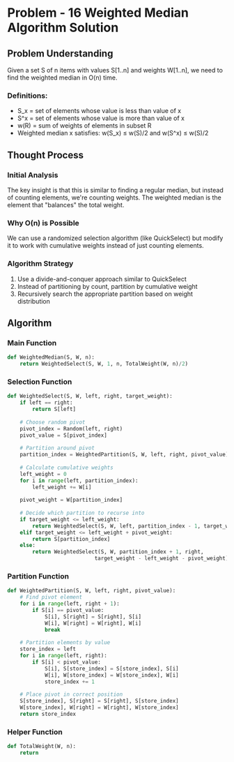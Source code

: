 # Problem - 16 Weighted Median Algorithm Solution

## Problem Understanding
Given a set S of n items with values S[1..n] and weights W[1..n], we need to find the weighted median in O(n) time.

### Definitions:
- S_x = set of elements whose value is less than value of x
- S^x = set of elements whose value is more than value of x
- w(R) = sum of weights of elements in subset R
- Weighted median x satisfies: w(S_x) ≤ w(S)/2 and w(S^x) ≤ w(S)/2

## Thought Process

### Initial Analysis
The key insight is that this is similar to finding a regular median, but instead of counting elements, we're counting weights. The weighted median is the element that "balances" the total weight.

### Why O(n) is Possible
We can use a randomized selection algorithm (like QuickSelect) but modify it to work with cumulative weights instead of just counting elements.

### Algorithm Strategy
1. Use a divide-and-conquer approach similar to QuickSelect
2. Instead of partitioning by count, partition by cumulative weight
3. Recursively search the appropriate partition based on weight distribution

## Algorithm

### Main Function
```python
def WeightedMedian(S, W, n):
    return WeightedSelect(S, W, 1, n, TotalWeight(W, n)/2)
```

### Selection Function
```python
def WeightedSelect(S, W, left, right, target_weight):
    if left == right:
        return S[left]
    
    # Choose random pivot
    pivot_index = Random(left, right)
    pivot_value = S[pivot_index]
    
    # Partition around pivot
    partition_index = WeightedPartition(S, W, left, right, pivot_value)
    
    # Calculate cumulative weights
    left_weight = 0
    for i in range(left, partition_index):
        left_weight += W[i]
    
    pivot_weight = W[partition_index]
    
    # Decide which partition to recurse into
    if target_weight <= left_weight:
        return WeightedSelect(S, W, left, partition_index - 1, target_weight)
    elif target_weight <= left_weight + pivot_weight:
        return S[partition_index]
    else:
        return WeightedSelect(S, W, partition_index + 1, right, 
                            target_weight - left_weight - pivot_weight)
```

### Partition Function
```python
def WeightedPartition(S, W, left, right, pivot_value):
    # Find pivot element
    for i in range(left, right + 1):
        if S[i] == pivot_value:
            S[i], S[right] = S[right], S[i]
            W[i], W[right] = W[right], W[i]
            break
    
    # Partition elements by value
    store_index = left
    for i in range(left, right):
        if S[i] < pivot_value:
            S[i], S[store_index] = S[store_index], S[i]
            W[i], W[store_index] = W[store_index], W[i]
            store_index += 1
    
    # Place pivot in correct position
    S[store_index], S[right] = S[right], S[store_index]
    W[store_index], W[right] = W[right], W[store_index]
    return store_index
```

### Helper Function
```python
def TotalWeight(W, n):
    return